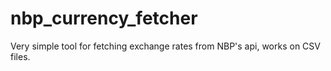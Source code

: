 # nbp_currency_fetcher
Very simple tool for fetching exchange rates from NBP's api, works on CSV files.
